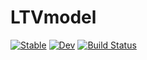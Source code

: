 # LTVmodel

[![Stable](https://img.shields.io/badge/docs-stable-blue.svg)](https://mantodas.github.io/LTVmodel.jl/stable)
[![Dev](https://img.shields.io/badge/docs-dev-blue.svg)](https://mantodas.github.io/LTVmodel.jl/dev)
[![Build Status](https://travis-ci.com/mantodas/LTVmodel.jl.svg?branch=main)](https://travis-ci.com/mantodas/LTVmodel.jl)
